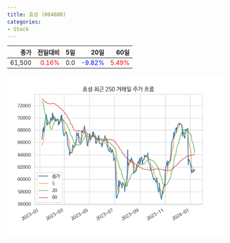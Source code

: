 ```yaml
---
title: 효성 (004800)
categories:
- Stock
---
```


|종가|전일대비|5일|20일|60일|
|---:|-------:|--:|---:|---:|
|61,500|<span style="color: red">0.16%</span>|0.0|<span style="color: blue">-9.82%</span>|<span style="color: red">5.49%</span>|


<!-- more -->

![004800](/assets/images/stock/004800.png)